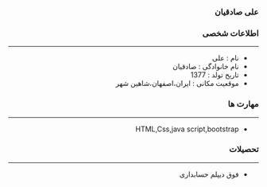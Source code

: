 <style type="text/css">
body{
 direction:rtl;
}
</style>
### علی صادقیان

### اطلاعات شخصی

---
+ نام : علی
+ نام خانوادگی : صادقیان
+ تاریخ تولد : 1377
+ موقعیت مکانی : ایران،اصفهان،شاهین شهر


### مهارت ها

---
+ HTML,Css,java script,bootstrap

### تحصیلات

---
+ فوق دیپلم حسابداری



